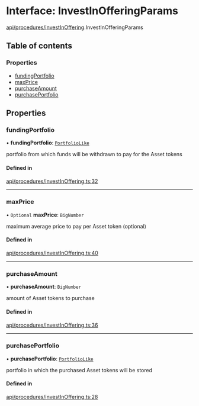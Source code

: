# Interface: InvestInOfferingParams

[api/procedures/investInOffering](../wiki/api.procedures.investInOffering).InvestInOfferingParams

## Table of contents

### Properties

- [fundingPortfolio](../wiki/api.procedures.investInOffering.InvestInOfferingParams#fundingportfolio)
- [maxPrice](../wiki/api.procedures.investInOffering.InvestInOfferingParams#maxprice)
- [purchaseAmount](../wiki/api.procedures.investInOffering.InvestInOfferingParams#purchaseamount)
- [purchasePortfolio](../wiki/api.procedures.investInOffering.InvestInOfferingParams#purchaseportfolio)

## Properties

### fundingPortfolio

• **fundingPortfolio**: [`PortfolioLike`](../wiki/types#portfoliolike)

portfolio from which funds will be withdrawn to pay for the Asset tokens

#### Defined in

[api/procedures/investInOffering.ts:32](https://github.com/PolymathNetwork/polymesh-sdk/blob/31dfa0dc/src/api/procedures/investInOffering.ts#L32)

___

### maxPrice

• `Optional` **maxPrice**: `BigNumber`

maximum average price to pay per Asset token (optional)

#### Defined in

[api/procedures/investInOffering.ts:40](https://github.com/PolymathNetwork/polymesh-sdk/blob/31dfa0dc/src/api/procedures/investInOffering.ts#L40)

___

### purchaseAmount

• **purchaseAmount**: `BigNumber`

amount of Asset tokens to purchase

#### Defined in

[api/procedures/investInOffering.ts:36](https://github.com/PolymathNetwork/polymesh-sdk/blob/31dfa0dc/src/api/procedures/investInOffering.ts#L36)

___

### purchasePortfolio

• **purchasePortfolio**: [`PortfolioLike`](../wiki/types#portfoliolike)

portfolio in which the purchased Asset tokens will be stored

#### Defined in

[api/procedures/investInOffering.ts:28](https://github.com/PolymathNetwork/polymesh-sdk/blob/31dfa0dc/src/api/procedures/investInOffering.ts#L28)
